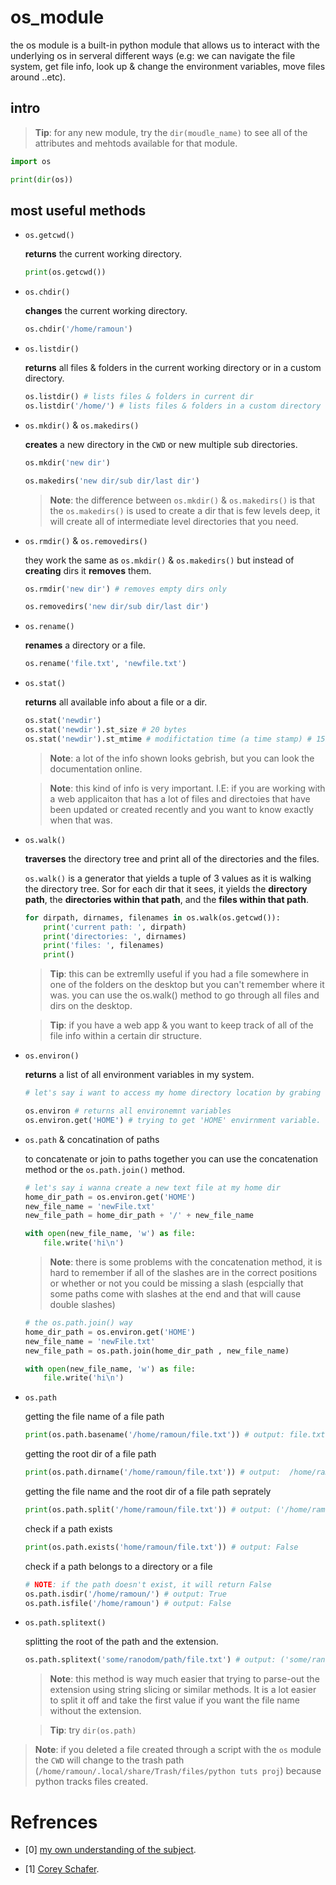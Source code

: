 # os_module

the os module is a built-in python module that allows us to interact with the underlying os in serveral different ways (e.g: we can navigate the file system, get file info, look up & change the environment variables, move files around ..etc).

## intro

> **Tip**: for any new module, try the `dir(moudle_name)` to see all of the attributes and mehtods available for that module.

```python
import os

print(dir(os))
```

## most useful methods

- `os.getcwd()`

    **returns** the current working directory.

    ```python
    print(os.getcwd())
    ```

- `os.chdir()`

    **changes** the current working directory.

    ```python
    os.chdir('/home/ramoun')
    ```

- `os.listdir()`

    **returns** all files & folders in the current working directory or in a custom directory.

    ```python
    os.listdir() # lists files & folders in current dir
    os.listdir('/home/') # lists files & folders in a custom directory
    ```

- `os.mkdir()` & `os.makedirs()`

    **creates** a new directory in the `CWD` or new multiple sub directories.

    ```python
    os.mkdir('new dir')
    ```

    ```python
    os.makedirs('new dir/sub dir/last dir')
    ```

    > **Note**: the difference between `os.mkdir()` & `os.makedirs()` is that the `os.makedirs()` is used to create a dir that is few levels deep, it will create all of intermediate level directories that you need.

- `os.rmdir()` & `os.removedirs()`

    they work the same as `os.mkdir()` & `os.makedirs()` but instead of **creating** dirs it **removes** them.

    ```python
    os.rmdir('new dir') # removes empty dirs only
    ```

    ```python
    os.removedirs('new dir/sub dir/last dir')
    ```

- `os.rename()`

    **renames** a directory or a file.

    ```python
    os.rename('file.txt', 'newfile.txt')
    ```

- `os.stat()`

    **returns** all available info about a file or a dir.

    ```python
    os.stat('newdir')
    os.stat('newdir').st_size # 20 bytes
    os.stat('newdir').st_mtime # modifictation time (a time stamp) # 1597402126
    ```

    > **Note**: a lot of the info shown looks gebrish, but you can look the documentation online.

    > **Note**: this kind of info is very important. I.E: if you are working with a web applicaiton that has a lot of files and directoies that have been updated or created recently and you want to know exactly when that was.

- `os.walk()`

    **traverses** the directory tree and print all of the directories and the files.

    `os.walk()` is a generator that yields a tuple of 3 values as it is walking the directory tree. Sor for each dir that it sees, it yields the **directory path**, the **directories within that path**, and the **files within that path**.

    ```python
    for dirpath, dirnames, filenames in os.walk(os.getcwd()):
        print('current path: ', dirpath)
        print('directories: ', dirnames)
        print('files: ', filenames)
        print()
    ```

    > **Tip**: this can be extremlly useful if you had a file somewhere in one of the folders on the desktop but you can't remember where it was. you can use the os.walk() method to go through all files and dirs on the desktop.

    > **Tip**: if you have a web app & you want to keep track of all of the file info within a certain dir structure.

- `os.environ()`

    **returns** a list of all environment variables in my system.

    ```python
    # let's say i want to access my home directory location by grabing the home environment variable
    
    os.environ # returns all environemnt variables
    os.environ.get('HOME') # trying to get 'HOME' envirnment variable.
    ```
- `os.path` & concatination of paths

    to concatenate or join to paths together you can use the concatenation method or the `os.path.join()` method.

    ```python
    # let's say i wanna create a new text file at my home dir
    home_dir_path = os.environ.get('HOME')
    new_file_name = 'newFile.txt'
    new_file_path = home_dir_path + '/' + new_file_name

    with open(new_file_name, 'w') as file:
        file.write('hi\n')    
    ```

    > **Note**: there is some problems with the concatenation method, it is hard to remember if all of the slashes are in the correct positions or whether or not you could be missing a slash (espcially that some paths come with slashes at the end and that will cause double slashes)

    ```python
    # the os.path.join() way
    home_dir_path = os.environ.get('HOME')
    new_file_name = 'newFile.txt'
    new_file_path = os.path.join(home_dir_path , new_file_name)

    with open(new_file_name, 'w') as file:
        file.write('hi\n')    

    ```

- `os.path`

    getting the file name of a file path

    ```python    
    print(os.path.basename('/home/ramoun/file.txt')) # output: file.txt
    ```

    getting the root dir of a file path

    ```python
    print(os.path.dirname('/home/ramoun/file.txt')) # output:  /home/ramoun
    ```

    getting the file name and the root dir of a file path seprately

    ```python
    print(os.path.split('/home/ramoun/file.txt')) # output: ('/home/ramoun', 'file.txt')
    ```

    check if a path exists

    ```python
    print(os.path.exists('home/ramoun/file.txt')) # output: False
    ```

    check if a path belongs to a directory or a file

    ```python
    # NOTE: if the path doesn't exist, it will return False
    os.path.isdir('/home/ramoun/') # output: True
    os.path.isfile('/home/ramoun') # output: False
    ```

- `os.path.splitext()`

    splitting the root of the path and the extension.

    ```python
    os.path.splitext('some/ranodom/path/file.txt') # output: ('some/ranodom/path/file', '.txt')
    ```

    > **Note**: this method is way much easier that trying to parse-out the extension using string slicing or similar methods. It is a lot easier to split it off and take the first value if you want the file name without the extension.

    > **Tip**: try `dir(os.path)`


> **Note**: if you deleted a file created through a script with the `os` module the `CWD` will change to the trash path (`/home/ramoun/.local/share/Trash/files/python tuts proj`) because python tracks files created.

# Refrences

- <span id="0">[0]</span> [my own understanding of the subject](https://mrramoun.github.io "[0] can be used or removed -> blank by default").

- <span id="1">[1]</span> [Corey Schafer](https://www.youtube.com/watch?v=tJxcKyFMTGo&list=PL-osiE80TeTskrapNbzXhwoFUiLCjGgY7&index=10 "video - Youtube").
